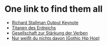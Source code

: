 # One link to find them all

- [Richard Stallman Output Keynote](http://ftp.agdsn.de/pub/mirrors/pr%C3%A4dikat%20wertvoll/Stallman.webm)
- [Titanen des Erdreichs](https://www.youtube.com/watch?v=X4wmz-QPfiI)
- [Gesellschaft zur Stärkung der Verben](https://neutsch.org/Starke_Verben/A)
- [Nur weißt du nichts davon (Gothic Hip Hop)](https://www.youtube.com/watch?v=_kziY16yCUY)
